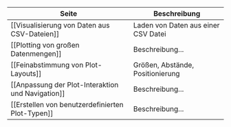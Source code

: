 | Seite | Beschreibung |
| ----------- | ----------- |
| [[Visualisierung von Daten aus CSV-Dateien]] | Laden von Daten aus einer CSV Datei |
| [[Plotting von großen Datenmengen]] | Beschreibung... |
| [[Feinabstimmung von Plot-Layouts]] | Größen, Abstände, Positionierung |
| [[Anpassung der Plot-Interaktion und Navigation]] | Beschreibung... |
| [[Erstellen von benutzerdefinierten Plot-Typen]] | Beschreibung... |